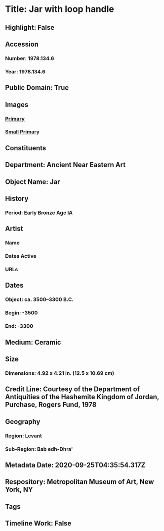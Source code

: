 # Title: Jar with loop handle
## Highlight: False
## Accession
### Number: 1978.134.6
### Year: 1978.134.6
## Public Domain: True
## Images
### [Primary](https://images.metmuseum.org/CRDImages/an/original/ME1978_134_6.jpg)
### [Small Primary](https://images.metmuseum.org/CRDImages/an/web-large/ME1978_134_6.jpg)
## Constituents
## Department: Ancient Near Eastern Art
## Object Name: Jar
## History
### Period: Early Bronze Age IA
## Artist
### Name
### Dates Active
### URLs
## Dates
### Object: ca. 3500–3300 B.C.
### Begin: -3500
### End: -3300
## Medium: Ceramic
## Size
### Dimensions: 4.92 x 4.21 in. (12.5 x 10.69 cm)
## Credit Line: Courtesy of the Department of Antiquities of the Hashemite Kingdom of Jordan, Purchase, Rogers Fund, 1978
## Geography
### Region: Levant
### Sub-Region: Bab edh-Dhra'
## Metadata Date: 2020-09-25T04:35:54.317Z
## Respository: Metropolitan Museum of Art, New York, NY
## Tags
## Timeline Work: False